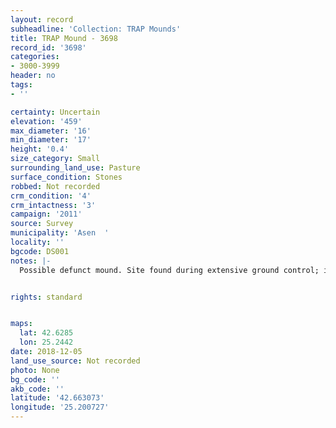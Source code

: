 ```yaml
---
layout: record
subheadline: 'Collection: TRAP Mounds'
title: TRAP Mound - 3698
record_id: '3698'
categories:
- 3000-3999
header: no
tags:
- ''

certainty: Uncertain
elevation: '459'
max_diameter: '16'
min_diameter: '17'
height: '0.4'
size_category: Small
surrounding_land_use: Pasture
surface_condition: Stones
robbed: Not recorded
crm_condition: '4'
crm_intactness: '3'
campaign: '2011'
source: Survey
municipality: 'Asen  '
locality: ''
bgcode: DS001
notes: |-
  Possible defunct mound. Site found during extensive ground control; identified as mound but not fully registered.


rights: standard


maps:
  lat: 42.6285
  lon: 25.2442
date: 2018-12-05
land_use_source: Not recorded
photo: None
bg_code: ''
akb_code: ''
latitude: '42.663073'
longitude: '25.200727'
---
```

